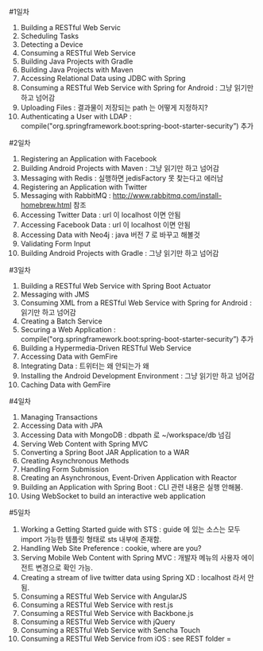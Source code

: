 #1일차
1. Building a RESTful Web Servic
1. Scheduling Tasks
1. Detecting a Device
1. Consuming a RESTful Web Service
1. Building Java Projects with Gradle
1. Building Java Projects with Maven
1. Accessing Relational Data using JDBC with Spring
1. Consuming a RESTful Web Service with Spring for Android : 그냥 읽기만 하고 넘어감
1. Uploading Files : 결과물이 저장되는 path 는 어떻게 지정하지?
1. Authenticating a User with LDAP : compile("org.springframework.boot:spring-boot-starter-security”) 추가

#2일차
1. Registering an Application with Facebook
2. Building Android Projects with Maven : 그냥 읽기만 하고 넘어감
3. Messaging with Redis : 실행하면 jedisFactory 못 찾는다고 에러남
4. Registering an Application with Twitter
5. Messaging with RabbitMQ : http://www.rabbitmq.com/install-homebrew.html 참조
6. Accessing Twitter Data : url 이 localhost 이면 안됨
7. Accessing Facebook Data : url 이 localhost 이면 안됨
8. Accessing Data with Neo4j : java 버전 7 로 바꾸고 해볼것
9. Validating Form Input
10. Building Android Projects with Gradle : 그냥 읽기만 하고 넘어감

#3일차

1. Building a RESTful Web Service with Spring Boot Actuator
2. Messaging with JMS
3. Consuming XML from a RESTful Web Service with Spring for Android : 읽기만 하고 넘어감
4. Creating a Batch Service
5. Securing a Web Application : compile("org.springframework.boot:spring-boot-starter-security”) 추가
6. Building a Hypermedia-Driven RESTful Web Service
7. Accessing Data with GemFire
8. Integrating Data : 트위터는 왜 안되는가 왜
9. Installing the Android Development Environment : 그냥 읽기만 하고 넘어감
10. Caching Data with GemFire

#4일차

1. Managing Transactions
2. Accessing Data with JPA
3. Accessing Data with MongoDB : dbpath 로 ~/workspace/db 넘김
4. Serving Web Content with Spring MVC
5. Converting a Spring Boot JAR Application to a WAR
6. Creating Asynchronous Methods
7. Handling Form Submission
8. Creating an Asynchronous, Event-Driven Application with Reactor
9. Building an Application with Spring Boot : CLI 관련 내용은 실행 안해봄.
10. Using WebSocket to build an interactive web application

#5일차

1. Working a Getting Started guide with STS : guide 에 있는 소스는 모두 import 가능한 템플릿 형태로 sts 내부에 존재함.
2. Handling Web Site Preference : cookie, where are you?
3. Serving Mobile Web Content with Spring MVC : 개발자 메뉴의 사용자 에이전트 변경으로 확인 가능.
4. Creating a stream of live twitter data using Spring XD : localhost 라서 안됨.
5. Consuming a RESTful Web Service with AngularJS
6. Consuming a RESTful Web Service with rest.js
7. Consuming a RESTful Web Service with Backbone.js
8. Consuming a RESTful Web Service with jQuery
9. Consuming a RESTful Web Service with Sencha Touch
10. Consuming a RESTful Web Service from iOS : see REST folder
=
